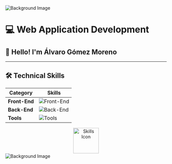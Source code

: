 <img src="https://user-images.githubusercontent.com/73097560/115834477-dbab4500-a447-11eb-908a-139a6edaec5c.gif" alt="Background Image">

# 💻 Web Application Development

## 👋 Hello! I'm Álvaro Gómez Moreno
---

## 🛠️ Technical Skills

| **Category**   | **Skills**       |
|----------------|------------------|
| **Front-End**  | ![Front-End](https://skillicons.dev/icons?i=js,vue,react,angular,html,css,bootstrap,sass) |
| **Back-End**   | ![Back-End](https://skillicons.dev/icons?i=java,php,laravel,symfony,mysql) |
| **Tools**      | ![Tools](https://skillicons.dev/icons?i=git,github,nodejs,firebase) |

<div align="center">
  <img src="https://user-images.githubusercontent.com/7065401/60135787-5bcf4b80-9790-11e9-8c6d-0b07eab0b77f.gif" width="80" alt="Skills Icon">
</div>

<img src="https://user-images.githubusercontent.com/73097560/115834477-dbab4500-a447-11eb-908a-139a6edaec5c.gif" alt="Background Image">
